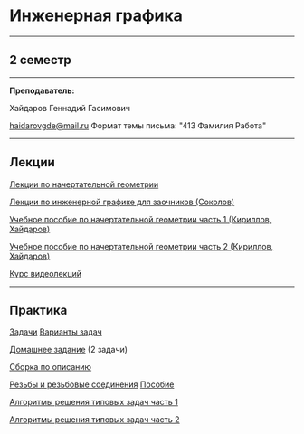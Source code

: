 # Инженерная графика
____________
## 2 семестр
___________
**Преподаватель:**

Хайдаров Геннадий Гасимович

haidarovgde@mail.ru 
Формат темы письма: "413 Фамилия Работа"
_________
## Лекции
[Лекции по начертательной геометрии](../Files/EngineeringGraphics/2019_ПОЛНЫЕ_ЛЕКЦИИ_НАЧЕРТАТЕЛЬНАЯ_ГЕОМЕТРИЯ_Lekcii_NG.pdf)

[Лекции по инженерной графике для заочников (Соколов)](../Files/EngineeringGraphics/Inzhenernaya_grafika_Sokolov_2008zaochnoe_obuchenie.pdf)

[Учебное пособие по начертательной геометрии часть 1 (Кириллов, Хайдаров)](../Files/EngineeringGraphics/Начертательная_геометрия.%20Часть%20первая.Кириллов_средн.проф.обуч_2013.pdf)

[Учебное пособие по начертательной геометрии часть 2 (Кириллов, Хайдаров)](../Files/EngineeringGraphics/Начертательная%20геометрия_ч2%20Кириллов_Хайдаров_средн.%20проф.обуч_2013.pdf)

[Курс видеолекций](https://www.youtube.com/watch?v=8gUwyyIZrkY&list=PL-_cKNuVAYAUDxJT0RybzY_5RSE0AwLMo)
_________
## Практика

[Задачи](http://old.technolog.edu.ru/faculties/mechanical/kafedry-3-fakulteta/kafedra-inzhenernogo-proektirovaniya/dokumenty.html) [Варианты задач](../Files/Documents/GroupList_sem_2.md)

[Домашнее задание](../Files/EngineeringGraphics/Domashnee_zadanie.zip) (2 задачи)

[Сборка по описанию](../Files/EngineeringGraphics/___2022___PDF.zip) 

[Резьбы и резьбовые соединения](../Files/EngineeringGraphics/Резьбы%20и%20резьбовые%20соединения.%20Задание.pdf)
[Пособие](../Files/EngineeringGraphics/REZBOVYE_SOEDINENIYa_Uchebnoe_posobie_.pdf)

[Алгоритмы решения типовых задач часть 1](../Files/EngineeringGraphics/Алгоритмы%20решения%20типовых%20задач___1__2016_.pdf)

[Алгоритмы решения типовых задач часть 2](../Files/EngineeringGraphics/Алгоритмы%20решения%20типовых%20задач___2__2015_.pdf)

